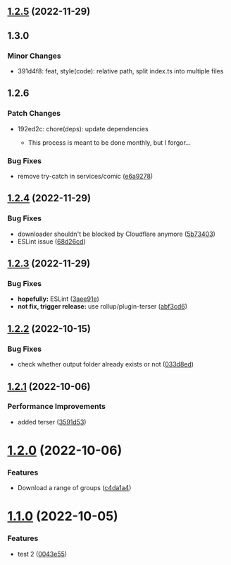 ## [1.2.5](https://github.com/DuCanhGH/nettruyen-downloader/compare/v1.2.4...v1.2.5) (2022-11-29)

## 1.3.0

### Minor Changes

- 391d4f8: feat, style(code): relative path, split index.ts into multiple files

## 1.2.6

### Patch Changes

- 192ed2c: chore(deps): update dependencies

  - This process is meant to be done monthly, but I forgor...

### Bug Fixes

- remove try-catch in services/comic ([e6a9278](https://github.com/DuCanhGH/nettruyen-downloader/commit/e6a92782e98d728acd5f3c18b87dc00caa2d7d39))

## [1.2.4](https://github.com/DuCanhGH/nettruyen-downloader/compare/v1.2.3...v1.2.4) (2022-11-29)

### Bug Fixes

- downloader shouldn't be blocked by Cloudflare anymore ([5b73403](https://github.com/DuCanhGH/nettruyen-downloader/commit/5b7340373501b9bb2297ab88cdfc95d52fc4b931))
- ESLint issue ([68d26cd](https://github.com/DuCanhGH/nettruyen-downloader/commit/68d26cdd648a50610201a5b3b66b7e5afda7e943))

## [1.2.3](https://github.com/DuCanhGH/nettruyen-downloader/compare/v1.2.2...v1.2.3) (2022-11-29)

### Bug Fixes

- **hopefully:** ESLint ([3aee91e](https://github.com/DuCanhGH/nettruyen-downloader/commit/3aee91e8b504f2adcdb66e1c986d3fa8c93930b4))
- **not fix, trigger release:** use rollup/plugin-terser ([abf3cd6](https://github.com/DuCanhGH/nettruyen-downloader/commit/abf3cd6017d3dff7b3536198d31c70e48308b9be))

## [1.2.2](https://github.com/DuCanhGH/nettruyen-downloader/compare/v1.2.1...v1.2.2) (2022-10-15)

### Bug Fixes

- check whether output folder already exists or not ([033d8ed](https://github.com/DuCanhGH/nettruyen-downloader/commit/033d8ed6d7771aaf4b22c3ba8848d8d961e45bf7))

## [1.2.1](https://github.com/DuCanhGH/nettruyen-downloader/compare/v1.2.0...v1.2.1) (2022-10-06)

### Performance Improvements

- added terser ([3591d53](https://github.com/DuCanhGH/nettruyen-downloader/commit/3591d53b05df40dbb6f3a61dbc8a045fc35a204a))

# [1.2.0](https://github.com/DuCanhGH/nettruyen-downloader/compare/v1.1.0...v1.2.0) (2022-10-06)

### Features

- Download a range of groups ([c4da1a4](https://github.com/DuCanhGH/nettruyen-downloader/commit/c4da1a4807e235a8e94a3ffe5151efd8fbeae008))

# [1.1.0](https://github.com/DuCanhGH/nettruyen-downloader/compare/v1.0.0...v1.1.0) (2022-10-05)

### Features

- test 2 ([0043e55](https://github.com/DuCanhGH/nettruyen-downloader/commit/0043e5533fc14b724aaaba6cbecfe5881edced82))
